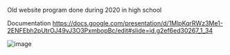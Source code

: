 Old website program done during 2020 in high school

Documentation
https://docs.google.com/presentation/d/1MlpKqrRWz3Me1-2ENFEbh2pUtrOJ49vJ3O3PxmbopBc/edit#slide=id.g2ef6ed30267_1_34

![image](https://github.com/user-attachments/assets/83292430-0817-4c75-a8a7-1d8247c5538f)

